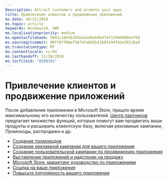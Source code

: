 ```yaml
---
Description: Attract customers and promote your apps
title: Привлечение клиентов и продвижение приложений
ms.date: 10/31/2018
ms.topic: article
keywords: Windows10, UWP
ms.localizationpriority: medium
ms.openlocfilehash: 9941c18936291b3dad6de9b47ef1299d986bef68
ms.sourcegitcommit: 89ff8ff88ef58f4fe6d3b1368fe94f62e59118ad
ms.translationtype: MT
ms.contentlocale: ru-RU
ms.lasthandoff: 11/30/2018
ms.locfileid: "8208301"
---
```

# <a name="attract-customers-and-promote-your-apps"></a>Привлечение клиентов и продвижение приложений

После добавления приложения в Microsoft Store, пришло время максимальному его количеству пользователей. [Центр партнеров](https://partner.microsoft.com/dashboard) предлагает множество функций, которые помогут вам продвигать ваши продукты и расширить клиентскую базу, включая рекламные кампании, Промокоды, распродажи и др.

-   [Создание промокодов](generate-promotional-codes.md)
-   [Создание рекламной кампании для вашего приложения](create-an-ad-campaign-for-your-app.md)
-   [Создание пользовательской кампании по продвижению приложения](create-a-custom-app-promotion-campaign.md)
-   [Выставление приложений и надстроек на продажу](put-apps-and-add-ons-on-sale.md)
-   [Microsoft Store, маркетинг руководство по приложениям](app-marketing-guidelines.md)
-   [Ссылка на ваше приложение](link-to-your-app.md)
-   [Повысьте популярность вашего приложения](make-your-app-easier-to-promote.md)

 

 
